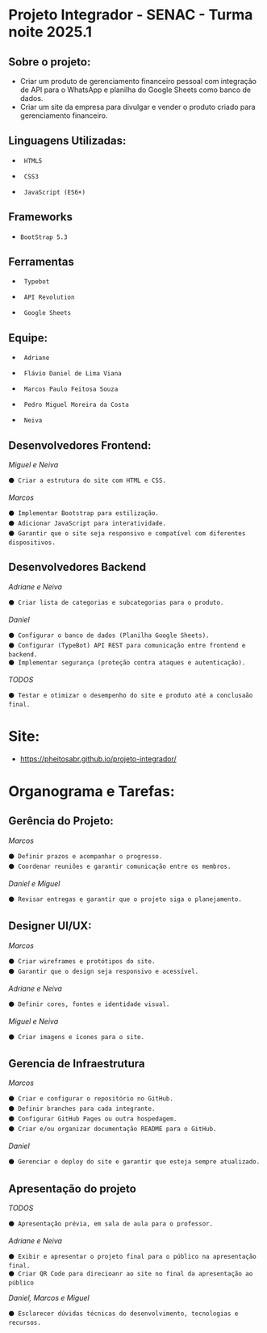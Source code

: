 # Projeto Integrador - SENAC - Turma noite 2025.1

## Sobre o projeto:

- Criar um produto de gerenciamento financeiro pessoal com integração de API para o WhatsApp e planilha do Google Sheets como banco de dados.
- Criar um site da empresa para divulgar e vender o produto criado para gerenciamento financeiro.

## Linguagens Utilizadas:

*      HTML5
*      CSS3
*      JavaScript (ES6+)

## Frameworks

*     BootStrap 5.3  

## Ferramentas

*      Typebot
*      API Revolution
*      Google Sheets
  
## Equipe:

*      Adriane
*      Flávio Daniel de Lima Viana
*      Marcos Paulo Feitosa Souza
*      Pedro Miguel Moreira da Costa 
*      Neiva

## Desenvolvedores Frontend:

_Miguel e Neiva_

	⚫ Criar a estrutura do site com HTML e CSS.
 
_Marcos_	

	⚫ Implementar Bootstrap para estilização.
	⚫ Adicionar JavaScript para interatividade.
	⚫ Garantir que o site seja responsivo e compatível com diferentes dispositivos.

## Desenvolvedores Backend

_Adriane e Neiva_

	⚫ Criar lista de categorias e subcategorias para o produto.
 
_Daniel_

	⚫ Configurar o banco de dados (Planilha Google Sheets).
	⚫ Configurar (TypeBot) API REST para comunicação entre frontend e backend.
	⚫ Implementar segurança (proteção contra ataques e autenticação).
 
_TODOS_

	⚫ Testar e otimizar o desempenho do site e produto até a conclusaão final.

# Site:

*   https://pheitosabr.github.io/projeto-integrador/

# Organograma e Tarefas:

## Gerência do Projeto:

_Marcos_

	⚫ Definir prazos e acompanhar o progresso.
	⚫ Coordenar reuniões e garantir comunicação entre os membros.
 
_Daniel e Miguel_

	⚫ Revisar entregas e garantir que o projeto siga o planejamento.

## Designer UI/UX:

_Marcos_

	⚫ Criar wireframes e protótipos do site.
	⚫ Garantir que o design seja responsivo e acessível.
 
_Adriane e Neiva_

	⚫ Definir cores, fontes e identidade visual.
 
_Miguel e Neiva_

	⚫ Criar imagens e ícones para o site.

## Gerencia de Infraestrutura

_Marcos_

	⚫ Criar e configurar o repositório no GitHub. 
	⚫ Definir branches para cada integrante.
	⚫ Configurar GitHub Pages ou outra hospedagem.
	⚫ Criar e/ou organizar documentação README para o GitHub.
 
_Daniel_	

	⚫ Gerenciar o deploy do site e garantir que esteja sempre atualizado.

## Apresentação do projeto

_TODOS_

	⚫ Apresentação prévia, em sala de aula para o professor.
 
_Adriane e Neiva_

	⚫ Exibir e apresentar o projeto final para o público na apresentação final.
	⚫ Criar QR Code para direcioanr ao site no final da apresentação ao público
 
_Daniel, Marcos e Miguel_

	⚫ Esclarecer dúvidas técnicas do desenvolvimento, tecnologias e recursos.
